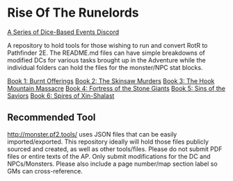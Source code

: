 # Rise Of The Runelords

[A Series of Dice-Based Events Discord](https://discord.gg/UQ8UD3H)

A repository to hold tools for those wishing to run and convert RotR to Pathfinder 2E.
The README.md files can have simple breakdowns of modified DCs for various tasks brought up in the Adventure while the individual folders can hold the files for the monster/NPC stat blocks.

[Book 1: Burnt Offerings](https://github.com/A-Series-of-Dice-Based-Events/RiseOfTheRunelords/tree/master/Book1)
[Book 2: The Skinsaw Murders](https://github.com/A-Series-of-Dice-Based-Events/RiseOfTheRunelords/tree/master/Book2)
[Book 3: The Hook Mountain Massacre](https://github.com/A-Series-of-Dice-Based-Events/RiseOfTheRunelords/tree/master/Book3)
[Book 4: Fortress of the Stone Giants](https://github.com/A-Series-of-Dice-Based-Events/RiseOfTheRunelords/tree/master/Book4)
[Book 5: Sins of the Saviors](https://github.com/A-Series-of-Dice-Based-Events/RiseOfTheRunelords/tree/master/Book5)
[Book 6: Spires of Xin-Shalast](https://github.com/A-Series-of-Dice-Based-Events/RiseOfTheRunelords/tree/master/Book6)

## Recommended Tool
http://monster.pf2.tools/ uses JSON files that can be easily imported/exported. This repository ideally will hold those files publicly sourced and created, as well as other tools/files. 
Please do not submit PDF files or entire texts of the AP. Only submit modifications for the DC and NPCs/Monsters. Please also include a page number/map section label so GMs can cross-reference.
